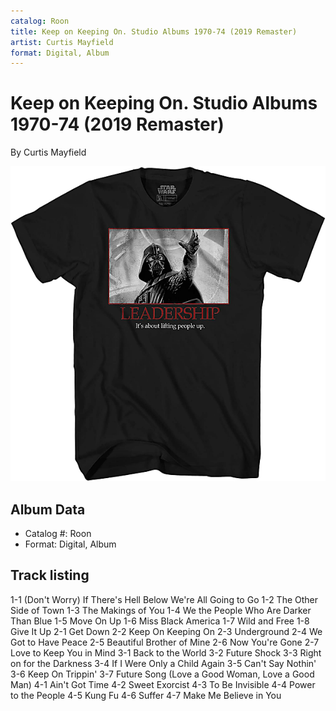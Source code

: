 ```yaml
---
catalog: Roon
title: Keep on Keeping On. Studio Albums 1970-74 (2019 Remaster)
artist: Curtis Mayfield
format: Digital, Album
---
```


# Keep on Keeping On. Studio Albums 1970-74 (2019 Remaster)

By Curtis Mayfield

![](../../assets/albumcovers/Curtis_Mayfield-Keep_on_Keeping_On_Studio_Albums_1970-74_2019_Remaster.png)

## Album Data

- Catalog #: Roon
- Format: Digital, Album


## Track listing


1-1 (Don't Worry) If There's Hell Below We're All Going to Go
1-2 The Other Side of Town
1-3 The Makings of You
1-4 We the People Who Are Darker Than Blue
1-5 Move On Up
1-6 Miss Black America
1-7 Wild and Free
1-8 Give It Up
2-1 Get Down
2-2 Keep On Keeping On
2-3 Underground
2-4 We Got to Have Peace
2-5 Beautiful Brother of Mine
2-6 Now You're Gone
2-7 Love to Keep You in Mind
3-1 Back to the World
3-2 Future Shock
3-3 Right on for the Darkness
3-4 If I Were Only a Child Again
3-5 Can't Say Nothin'
3-6 Keep On Trippin'
3-7 Future Song (Love a Good Woman, Love a Good Man)
4-1 Ain't Got Time
4-2 Sweet Exorcist
4-3 To Be Invisible
4-4 Power to the People
4-5 Kung Fu
4-6 Suffer
4-7 Make Me Believe in You

